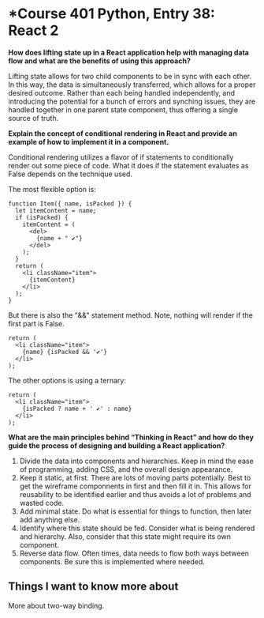 # *Course 401 Python, Entry 38: React 2

**How does lifting state up in a React application help with managing data flow and what are the benefits of using this approach?**

Lifting state allows for two child components to be in sync with each other. In this way, the data is simultaneously transferred, which allows for a proper desired outcome. Rather than each being handled independently, and introducing the potential for a bunch of errors and synching issues, they are handled together in one parent state component, thus offering a single source of truth.

**Explain the concept of conditional rendering in React and provide an example of how to implement it in a component.**

Conditional rendering utilizes a flavor of if statements to conditionally render out some piece of code. What it does if the statement evaluates as False depends on the technique used.

The most flexible option is:

```
function Item({ name, isPacked }) {
  let itemContent = name;
  if (isPacked) {
    itemContent = (
      <del>
        {name + " ✔"}
      </del>
    );
  }
  return (
    <li className="item">
      {itemContent}
    </li>
  );
}
```

But there is also the "&&" statement method. Note, nothing will render if the first part is False. 

```
return (
  <li className="item">
    {name} {isPacked && '✔'}
  </li>
);
```
The other options is using a ternary:

```
return (
  <li className="item">
    {isPacked ? name + ' ✔' : name}
  </li>
);
```


**What are the main principles behind “Thinking in React” and how do they guide the process of designing and building a React application?**

1. Divide the data into components and hierarchies. Keep in mind the ease of programming, adding CSS, and the overall design appearance.
2. Keep it static, at first. There are lots of moving parts potentially. Best to get the wireframe componnents in first and then fill it in. This allows for reusability to be identified earlier and thus avoids a lot of problems and wasted code.
3. Add minimal state. Do what is essential for things to function, then later add anything else.
4. Identify where this state should be fed. Consider what is being rendered and hierarchy. Also, consider that this state might require its own component.
5. Reverse data flow. Often times, data needs to flow both ways between components. Be sure this is implemented where needed.

## Things I want to know more about

More about two-way binding.
